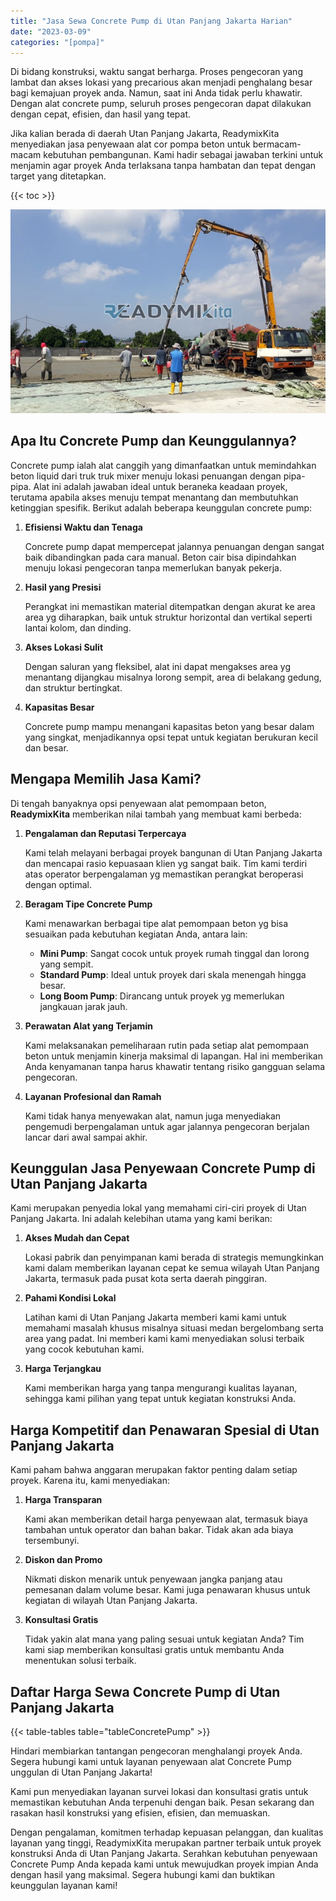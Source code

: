 ```yaml
---
title: "Jasa Sewa Concrete Pump di Utan Panjang Jakarta Harian"
date: "2023-03-09"
categories: "[pompa]"
---
```


Di bidang konstruksi, waktu sangat berharga. Proses pengecoran yang lambat dan akses lokasi yang precarious akan menjadi penghalang besar bagi kemajuan proyek anda. Namun, saat ini Anda tidak perlu khawatir. Dengan alat concrete pump, seluruh proses pengecoran dapat dilakukan dengan cepat, efisien, dan hasil yang tepat.

Jika kalian berada di daerah Utan Panjang Jakarta, ReadymixKita menyediakan jasa penyewaan alat cor pompa beton untuk bermacam-macam kebutuhan pembangunan. Kami hadir sebagai jawaban terkini untuk menjamin agar proyek Anda terlaksana tanpa hambatan dan tepat dengan target yang ditetapkan.

{{< toc >}}

![Jasa Sewa Concrete Pump di Utan Panjang Jakarta Harian](/images/pompa/sewa-pompa-12.jpg)

## Apa Itu Concrete Pump dan Keunggulannya?

Concrete pump ialah alat canggih yang dimanfaatkan untuk memindahkan beton liquid dari truk truk mixer menuju lokasi penuangan dengan pipa-pipa. Alat ini adalah jawaban ideal untuk beraneka keadaan proyek, terutama apabila akses menuju tempat menantang dan membutuhkan ketinggian spesifik. Berikut adalah beberapa keunggulan concrete pump:

1. **Efisiensi Waktu dan Tenaga**

   Concrete pump dapat mempercepat jalannya penuangan dengan sangat baik dibandingkan pada cara manual. Beton cair bisa dipindahkan menuju lokasi pengecoran tanpa memerlukan banyak pekerja.

2. **Hasil yang Presisi**

   Perangkat ini memastikan material ditempatkan dengan akurat ke area area yg diharapkan, baik untuk struktur horizontal dan vertikal seperti lantai kolom, dan dinding.

3. **Akses Lokasi Sulit**

   Dengan saluran yang fleksibel, alat ini dapat mengakses area yg menantang dijangkau misalnya lorong sempit, area di belakang gedung, dan struktur bertingkat.

4. **Kapasitas Besar**

   Concrete pump mampu menangani kapasitas beton yang besar dalam yang singkat, menjadikannya opsi tepat untuk kegiatan berukuran kecil dan besar.

## Mengapa Memilih Jasa Kami?

Di tengah banyaknya opsi penyewaan alat pemompaan beton, **ReadymixKita** memberikan nilai tambah yang membuat kami berbeda:

1. **Pengalaman dan Reputasi Terpercaya**

   Kami telah melayani berbagai proyek bangunan di Utan Panjang Jakarta dan mencapai rasio kepuasaan klien yg sangat baik. Tim kami terdiri atas operator berpengalaman yg memastikan perangkat beroperasi dengan optimal.

2. **Beragam Tipe Concrete Pump**

   Kami menawarkan berbagai tipe alat pemompaan beton yg bisa sesuaikan pada kebutuhan kegiatan Anda, antara lain:
   - **Mini Pump**: Sangat cocok untuk proyek rumah tinggal dan lorong yang sempit.
   - **Standard Pump**: Ideal untuk proyek dari skala menengah hingga besar.
   - **Long Boom Pump**: Dirancang untuk proyek yg memerlukan jangkauan jarak jauh.

3. **Perawatan Alat yang Terjamin**

   Kami melaksanakan pemeliharaan rutin pada setiap alat pemompaan beton untuk menjamin kinerja maksimal di lapangan. Hal ini memberikan Anda kenyamanan tanpa harus khawatir tentang risiko gangguan selama pengecoran.

4. **Layanan Profesional dan Ramah**

   Kami tidak hanya menyewakan alat, namun juga menyediakan pengemudi berpengalaman untuk agar jalannya pengecoran berjalan lancar dari awal sampai akhir.

## Keunggulan Jasa Penyewaan Concrete Pump di Utan Panjang Jakarta

Kami merupakan penyedia lokal yang memahami ciri-ciri proyek di Utan Panjang Jakarta. Ini adalah kelebihan utama yang kami berikan:

1. **Akses Mudah dan Cepat**

   Lokasi pabrik dan penyimpanan kami berada di strategis memungkinkan kami dalam memberikan layanan cepat ke semua wilayah Utan Panjang Jakarta, termasuk pada pusat kota serta daerah pinggiran.

2. **Pahami Kondisi Lokal**

   Latihan kami di Utan Panjang Jakarta memberi kami kami untuk memahami masalah khusus misalnya situasi medan bergelombang serta area yang padat. Ini memberi kami kami menyediakan solusi terbaik yang cocok kebutuhan kami.

3. **Harga Terjangkau**

   Kami memberikan harga yang tanpa mengurangi kualitas layanan, sehingga kami pilihan yang tepat untuk kegiatan konstruksi Anda.

## Harga Kompetitif dan Penawaran Spesial di Utan Panjang Jakarta

Kami paham bahwa anggaran merupakan faktor penting dalam setiap proyek. Karena itu, kami menyediakan:

1. **Harga Transparan**

   Kami akan memberikan detail harga penyewaan alat, termasuk biaya tambahan untuk operator dan bahan bakar. Tidak akan ada biaya tersembunyi.

2. **Diskon dan Promo**

   Nikmati diskon menarik untuk penyewaan jangka panjang atau pemesanan dalam volume besar. Kami juga penawaran khusus untuk kegiatan di wilayah Utan Panjang Jakarta.

3. **Konsultasi Gratis**

   Tidak yakin alat mana yang paling sesuai untuk kegiatan Anda? Tim kami siap memberikan konsultasi gratis untuk membantu Anda menentukan solusi terbaik.

## Daftar Harga Sewa Concrete Pump di Utan Panjang Jakarta

{{< table-tables table="tableConcretePump" >}}

Hindari membiarkan tantangan pengecoran menghalangi proyek Anda. Segera hubungi kami untuk layanan penyewaan alat Concrete Pump unggulan di Utan Panjang Jakarta!

Kami pun menyediakan layanan survei lokasi dan konsultasi gratis untuk memastikan kebutuhan Anda terpenuhi dengan baik. Pesan sekarang dan rasakan hasil konstruksi yang efisien, efisien, dan memuaskan.

Dengan pengalaman, komitmen terhadap kepuasan pelanggan, dan kualitas layanan yang tinggi, ReadymixKita merupakan partner terbaik untuk proyek konstruksi Anda di Utan Panjang Jakarta. Serahkan kebutuhan penyewaan Concrete Pump Anda kepada kami untuk mewujudkan proyek impian Anda dengan hasil yang maksimal. Segera hubungi kami dan buktikan keunggulan layanan kami!